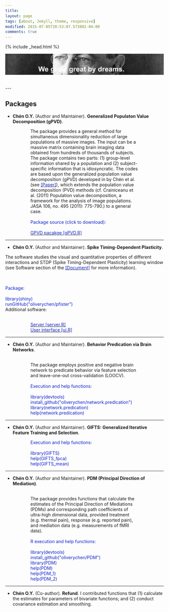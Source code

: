 ```yaml
---
title:
layout: page
tags: [about, Jekyll, theme, responsive]
modified: 2015-07-05T20:53:07.573882-04:00
comments: true
---
```

{% include _head.html %}

![x](/images/Wilson.jpg)

<br />
---
<script>
  (function(i,s,o,g,r,a,m){i['GoogleAnalyticsObject']=r;i[r]=i[r]||function(){
  (i[r].q=i[r].q||[]).push(arguments)},i[r].l=1*new Date();a=s.createElement(o),
  m=s.getElementsByTagName(o)[0];a.async=1;a.src=g;m.parentNode.insertBefore(a,m)
  })(window,document,'script','https://www.google-analytics.com/analytics.js','ga');

  ga('create', 'UA-64829092-1', 'auto');
  ga('send', 'pageview');

</script>


<style> .indented { padding-left: 60pt; padding-right: 60pt; } </style>



## Packages


- **Chén O.Y.** (Author and Maintainer). **Generalized Populaton Value Decomposition (gPVD)**. 

<p class="indented">
The package provides a general method for simultaneous dimensionality reduction of large populations of massive images. The input can be a massive matrix containing brain imaging data obtained from hundreds of thousands of subjects. The package contains two parts: (1) group-level information shared by a population and (2) subject-specific information that is idiosyncratic. The codes are based upon the generalized population value decomposition (gPVD) developed in by Chén et al. (see <a href="{{ site.baseurl }}/files/doc/HDMM.pdf"><font color="#1122CC">[Paper]</font></a>), which extends the population value decomposition (PVD) methods (cf. Crainiceanu et al. (2011) Population value decomposition, a framework for the analysis of image populations. JASA 106, no. 495 (2011): 775-790.) to a general case. 

<br />
<br />
<font color="#1122CC">Package source (click to download):</font>

<br />
<br />
<a href="{{ site.baseurl }}/files/doc/gPVD.R"><font color="#1122CC">GPVD pacakge [gPVD.R]</font></a>

</p>

<hr>


- **Chén O.Y.** (Author and Maintainer). **Spike Timing-Dependent Plasticity**. 

The software studies the visual and quantitative properties of different interactions and STDP (Spike Timing-Dependent Plasticity) learning window (see Software section of the <a href="{{ site.baseurl }}/files/doc/Review_STDP.pdf"><font color="#1122CC">[Document]</font></a> for more information).

<font color="#1122CC">
<br />
<br />
Package:	
<br />
<br />
library(shiny)
<br />
runGitHub("oliverychen/pfister")
</font>

<br />
Additional software:

<br />
<p class="indented">
<font color="#1122CC">
<br />
<a href="{{ site.baseurl }}/files/doc/server.R"><font color="#1122CC">Server [server.R]</font></a>
<br />
<a href="{{ site.baseurl }}/files/doc/ui.R"><font color="#1122CC">User interface [ui.R]</font></a>
</font>
</p>

<hr>


- **Chén O.Y.** (Author and Maintainer). **Behavior Predication via Brain Networks**.

<p class="indented">
<br />
The package employs positive and negative brain network to predicate behavior via feature selection and leave-one-out cross-validation (LOOCV). 


<font color="#1122CC">
<br />
<br />
Execution and help functions:	
<br />
<br />
library(devtools)
<br />
install_github("oliverychen/network.predication")
<br />
library(network.predication)
<br />
help(network.predication)
</font>

</p>

<hr>



- **Chén O.Y.** (Author and Maintainer). **GIFTS: Generalized Iterative Feature Training and Selection**.

<p class="indented">

<font color="#1122CC">
Execution and help functions:
<br />
<br />
library(GIFTS)
<br />
help(GIFTS_fpca)
<br />
help(GIFTS_mean)
</font>
</p>

<hr>



- **Chén O.Y.** (Author and Maintainer). **PDM (Principal Direction of Mediation)**. 

<p class="indented">
<br />
The package provides functions that calculate the estimates of the Principal Direction of Mediations (PDMs) and corresponding path coefficients of ultra-high dimensional data, provided treatment (e.g. thermal pain), response (e.g. reported pain), and mediation data (e.g. measurements of fMRI data).



<font color="#1122CC">
<br />
<br />
R execution and help functions:
<br />
<br />
library(devtools)
<br />
install_github("oliverychen/PDM")
<br />
library(PDM)
<br />
help(PDM)
<br />
help(PDM_1)
<br />
help(PDM_2)
</font>
</p>

<hr>



- **Chén O.Y.** (Co-author). **Refund**. I contributed functions that (1) calculate the estimates for parameters of bivariate functions; and (2) conduct covariance estimation and smoothing.


<!--
# High-dimensional Multivariate Mediation:

# the Principal Direction of Mediation

**Keywords** `Principal direction of mediation`, `Principal components analysis`, `fMRI`, `Mediation analysis`, `Structural equation models`, `High-dimensional data`.
<br />
<br />
<br />
Mediation analysis has become an important tool in the behavioral sciences for investigating
the role of intermediate variables that lie in the path between a randomized treatment
and an outcome variable.
<br />
<br />

![](/images/path.jpeg)
The three-variable path diagram used to represent the multivariate mediation framework. The variables corresponding to Z and Y are scalars, while the variable corresponding to M is an ultra-high dimensional vector.
<br />
<br />

<br />Little work has been done on mediation analysis when the intermediate variable (mediator) is a highdimensional vector. As a motivating example, consider a functional magnetic resonance imaging (fMRI) study of thermal pain where we are interested in determining which brain measurements (over 200,000 voxels) mediate the relationship between the application of a thermal stimulus and self-reported pain. To address the problem of high dimensional mediators in the context of linear SEMs, we propose a framework called the principal direction of mediation (PDM).
<br />
<br />
<br />

![x](/images/figure0.png)

<br />
Brain activity measured over 206,777 voxels after thermal stimulation. 
(Upper left) Two trials from the same subject receiving a stimulation of 48C overlayed on one another; (Upper right) Two trials from two different subjects both receiving a stimulation of 48C; (Lower left) Two trials from the same subject receiving stimulations of 42C (gray) and 48C (cyan); (Lower right) Two trials from two different subjects receiving stimulations of 42C (gray) and 48C (cyan). The cyan line in all four plots corresponds to the same trial for the same subject.
<br />
<br />

<br />
The principal direction of mediation (PDM) is philosophically similar to principal component analysis (PCA), but addresses a fundamentally different problem. The first PDM is the linear combination of the elements of a high-dimensional vector of potential mediators that maximizes the likelihood of the SEM. Like PCA, subsequent directions can thereafter be found that maximizes the likelihood of the SEM conditional on being orthogonal to previous directions. We provide an estimation algorithm and prove some asymptotic properties of the obtained estimates. The efficacy of the approach is illustrated through simulations and an application to data from an fMRI study of thermal pain.

### The first Principal Direction of Mediation
<br />
![x](/images/map_1.jpg) 

<br />
Thresholded map corresponding to the first Principal Direction of Mediation (PDM). 

<br />
![x](/images/map_2.jpg) 

<br />
The same map using the top 5% most extreme values.

<br />
![x](/images/PDM1pos.jpg)

<br />
The maps are consistent with regions typically considered active in pain research; including cerebellum, ventral medial prefrontal cortex, dorsal posterior insula, and secondary somatosensory cortex.

<br />


# Longitudinal Functional Data Analysis

**Keywords** `Accelerometry`, `Bivariate smoothing`, `Covariance function`, `FACE`, `P-splines`.
<br />

<br />
Objective measurement of physical activity using wearable devices such as accelerometers provides detailed information on patterns and intensities of daily physical activity, which can be potential biomarkers of human aging. Accelerometers record quasi-continuous activity information for many days and for hundreds of individuals. For example, in the Baltimore Longitudinal Study on Aging, daily physical activity was recorded for about 300 adults during each visit for several days and each subject has two to four visits. An interesting problem that naturally arises is how to quantify daily physical activity patterns change with age, gender, body mass index, among other covariates. We propose a longitudinal functional data model where the parameters of interest are bivariate functions of time and age. To deal with the complex correlation structure in the data, we use a GEE-type approach for model estimation. For efficient parameters and covariance estimation, we introduce a two-step procedure

<br />
<br />
![y](/images/response.png) 
Physical activities for four subjects without noise, with moderate noise, and with large noise. The results are based upon mutually orthogonal bases. The black and cyan lines indicate two different within-subject trials.


<br />
![y](/images/intercept.png) 
Bivariate intercept estimation. From left to right: true, estimated (stage I), and estimated (stage II) bivariate intercept surfaces.

<br />
<br />
![x](/images/slope.png) 
Bivariate slope estimation. From left to right: true, estimated (stage I), and estimated (stage II) bivariate slope surfaces.

<br />
<br />
![y](/images/covariance.png) 
Heatmaps for the estimated, smoothed, and true bivariate between and within covariances.

<br />
<br />
<br />

# Penalised Iterative Sparse Partial Correlation Estimation (Π-SPaCE) - with whole-brain graph estimation

**Keywords** `Sparse partial correlation estimation`, `Graph estimation`, `Network study`, `fMRI`.
<br />
<br />

![x](/images/graph_estimation.png) 

<br />
Sparse matrix estimation is often used in network science including neuroscience, social network, and genomic study, where the networks are high-dimensional and sparse. Graph estimation is subsequently used to numerically and visually delineate the networks between different brain voxels, individuals, or genes. While there has been significant research on the topic in recent years, most existing methods require pre-selecting the non-zero support set of the correlation matrix, or entailing a time-consuming block-wise estimation fashion. To address the problem of ultra-highdimensional network estimation where little prior information is present, we propose a framework called the Penalized Iterative Sparse Partial Correlation Estimation (Π-SPaCE). This framework does not require prior information: it allows us to estimate the off-diagonal elements of the partial correlation matrix directly, and is faster than traditional methods in high-dimensional sparse matrix setting. We study this method using simulation and an application to whole-brain graph estimation using data from an fMRI study.
<br />
<br />
<br />


# Packages

I am the author and maintainer of the follows packages. 

#### Principal Direction of Mediation (PDM)
* `PDM`: The package provides functions that calculate the estimates of the Principal Direction of Mediations (PDMs) and corresponding path coefficients of ultra-high dimensional data, provided treatment (e.g. thermal pain), response (e.g. reported pain), and mediation data (e.g. measurements of fMRI data).

* [Go to repository](http://www.github.com/oliverychen/PDM/).

* To install in R:
<br />
install.package("devtools"")
<br />
library(devtools)
<br />
install_github("oliverychen/PDM")
<br />
library(PDM)
<br />
help(PDM)
<br />
help(PDM_1)
<br />
help(PDM_2)



<br />

-->